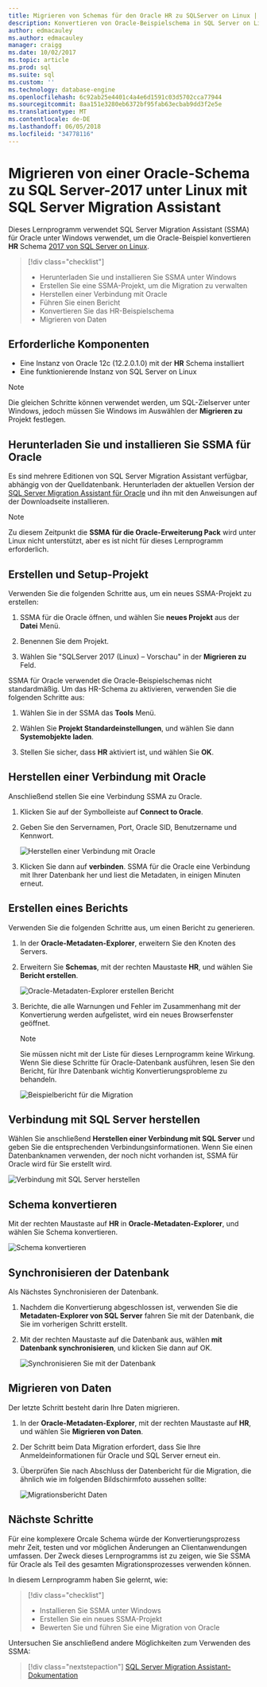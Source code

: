 ```yaml
---
title: Migrieren von Schemas für den Oracle HR zu SQLServer on Linux | Microsoft Docs
description: Konvertieren von Oracle-Beispielschema in SQL Server on Linux
author: edmacauley
ms.author: edmacauley
manager: craigg
ms.date: 10/02/2017
ms.topic: article
ms.prod: sql
ms.suite: sql
ms.custom: ''
ms.technology: database-engine
ms.openlocfilehash: 6c92ab25e4401c4a4e6d1591c03d5702cca77944
ms.sourcegitcommit: 8aa151e3280eb6372bf95fab63ecbab9dd3f2e5e
ms.translationtype: MT
ms.contentlocale: de-DE
ms.lasthandoff: 06/05/2018
ms.locfileid: "34778116"
---
```

# <a name="migrate-an-oracle-schema-to-sql-server-2017-on-linux-with-the-sql-server-migration-assistant"></a>Migrieren von einer Oracle-Schema zu SQL Server-2017 unter Linux mit SQL Server Migration Assistant

Dieses Lernprogramm verwendet SQL Server Migration Assistant (SSMA) für Oracle unter Windows verwendet, um die Oracle-Beispiel konvertieren **HR** Schema [2017 von SQL Server on Linux](../../linux/sql-server-linux-overview.md).

> [!div class="checklist"]
> * Herunterladen Sie und installieren Sie SSMA unter Windows
> * Erstellen Sie eine SSMA-Projekt, um die Migration zu verwalten
> * Herstellen einer Verbindung mit Oracle
> * Führen Sie einen Bericht
> * Konvertieren Sie das HR-Beispielschema
> * Migrieren von Daten

## <a name="prerequisites"></a>Erforderliche Komponenten

- Eine Instanz von Oracle 12c (12.2.0.1.0) mit der **HR** Schema installiert
- Eine funktionierende Instanz von SQL Server on Linux

> [!NOTE]
> Die gleichen Schritte können verwendet werden, um SQL-Zielserver unter Windows, jedoch müssen Sie Windows im Auswählen der **Migrieren zu** Projekt festlegen.

## <a name="download-and-install-ssma-for-oracle"></a>Herunterladen Sie und installieren Sie SSMA für Oracle

Es sind mehrere Editionen von SQL Server Migration Assistant verfügbar, abhängig von der Quelldatenbank.  Herunterladen der aktuellen Version der [SQL Server Migration Assistant für Oracle](http://aka.ms/ssmafororacle) und ihn mit den Anweisungen auf der Downloadseite installieren.

> [!NOTE]
> Zu diesem Zeitpunkt die **SSMA für die Oracle-Erweiterung Pack** wird unter Linux nicht unterstützt, aber es ist nicht für dieses Lernprogramm erforderlich.

## <a name="create-and-set-up-project"></a>Erstellen und Setup-Projekt

Verwenden Sie die folgenden Schritte aus, um ein neues SSMA-Projekt zu erstellen:

1. SSMA für die Oracle öffnen, und wählen Sie **neues Projekt** aus der **Datei** Menü.

1. Benennen Sie dem Projekt.

1. Wählen Sie "SQLServer 2017 (Linux) – Vorschau" in der **Migrieren zu** Feld.

SSMA für Oracle verwendet die Oracle-Beispielschemas nicht standardmäßig. Um das HR-Schema zu aktivieren, verwenden Sie die folgenden Schritte aus:

1. Wählen Sie in der SSMA das **Tools** Menü.

1. Wählen Sie **Projekt Standardeinstellungen**, und wählen Sie dann **Systemobjekte laden**.

1. Stellen Sie sicher, dass **HR** aktiviert ist, und wählen Sie **OK**.

## <a name="connect-to-oracle"></a>Herstellen einer Verbindung mit Oracle

Anschließend stellen Sie eine Verbindung SSMA zu Oracle.

1. Klicken Sie auf der Symbolleiste auf **Connect to Oracle**.

1. Geben Sie den Servernamen, Port, Oracle SID, Benutzername und Kennwort.

   ![Herstellen einer Verbindung mit Oracle](./media/sql-server-linux-convert-from-oracle/ConnectToOracle.png)

1. Klicken Sie dann auf **verbinden**. SSMA für die Oracle eine Verbindung mit Ihrer Datenbank her und liest die Metadaten, in einigen Minuten erneut.

## <a name="create-a-report"></a>Erstellen eines Berichts

Verwenden Sie die folgenden Schritte aus, um einen Bericht zu generieren.

1. In der **Oracle-Metadaten-Explorer**, erweitern Sie den Knoten des Servers.

1. Erweitern Sie **Schemas**, mit der rechten Maustaste **HR**, und wählen Sie **Bericht erstellen**.

   ![Oracle-Metadaten-Explorer erstellen Bericht](./media/sql-server-linux-convert-from-oracle/CreateReport.png)

1. Berichte, die alle Warnungen und Fehler im Zusammenhang mit der Konvertierung werden aufgelistet, wird ein neues Browserfenster geöffnet.

   > [!NOTE]
   > Sie müssen nicht mit der Liste für dieses Lernprogramm keine Wirkung. Wenn Sie diese Schritte für Oracle-Datenbank ausführen, lesen Sie den Bericht, für Ihre Datenbank wichtig Konvertierungsprobleme zu behandeln.

   ![Beispielbericht für die Migration](./media/sql-server-linux-convert-from-oracle/SSMAReport.png)

## <a name="connect-to-sql-server"></a>Verbindung mit SQL Server herstellen

Wählen Sie anschließend **Herstellen einer Verbindung mit SQL Server** und geben Sie die entsprechenden Verbindungsinformationen.  Wenn Sie einen Datenbanknamen verwenden, der noch nicht vorhanden ist, SSMA für Oracle wird für Sie erstellt wird.

![Verbindung mit SQL Server herstellen](./media/sql-server-linux-convert-from-oracle/ConnectToSQLServer.png)

## <a name="convert-schema"></a>Schema konvertieren

Mit der rechten Maustaste auf **HR** in **Oracle-Metadaten-Explorer**, und wählen Sie Schema konvertieren.

![Schema konvertieren](./media/sql-server-linux-convert-from-oracle/ConvertSchema.png)

## <a name="synchronize-database"></a>Synchronisieren der Datenbank

Als Nächstes Synchronisieren der Datenbank.

1. Nachdem die Konvertierung abgeschlossen ist, verwenden Sie die **Metadaten-Explorer von SQL Server** fahren Sie mit der Datenbank, die Sie im vorherigen Schritt erstellt.

1. Mit der rechten Maustaste auf die Datenbank aus, wählen **mit Datenbank synchronisieren**, und klicken Sie dann auf OK.

   ![Synchronisieren Sie mit der Datenbank](./media/sql-server-linux-convert-from-oracle/SynchronizeWithDatabase.png)

## <a name="migrate-data"></a>Migrieren von Daten

Der letzte Schritt besteht darin Ihre Daten migrieren.

1. In der **Oracle-Metadaten-Explorer**, mit der rechten Maustaste auf **HR**, und wählen Sie **Migrieren von Daten**.

1. Der Schritt beim Data Migration erfordert, dass Sie Ihre Anmeldeinformationen für Oracle und SQL Server erneut ein.

1. Überprüfen Sie nach Abschluss der Datenbericht für die Migration, die ähnlich wie im folgenden Bildschirmfoto aussehen sollte:

   ![Migrationsbericht Daten](./media/sql-server-linux-convert-from-oracle/DataMigrationReport.png)

## <a name="next-steps"></a>Nächste Schritte

Für eine komplexere Orcale Schema würde der Konvertierungsprozess mehr Zeit, testen und vor möglichen Änderungen an Clientanwendungen umfassen. Der Zweck dieses Lernprogramms ist zu zeigen, wie Sie SSMA für Oracle als Teil des gesamten Migrationsprozesses verwenden können.

In diesem Lernprogramm haben Sie gelernt, wie:
> [!div class="checklist"]
> * Installieren Sie SSMA unter Windows
> * Erstellen Sie ein neues SSMA-Projekt
> * Bewerten Sie und führen Sie eine Migration von Oracle

Untersuchen Sie anschließend andere Möglichkeiten zum Verwenden des SSMA:

> [!div class="nextstepaction"]
>[SQL Server Migration Assistant-Dokumentation](../sql-server-migration-assistant.md)
